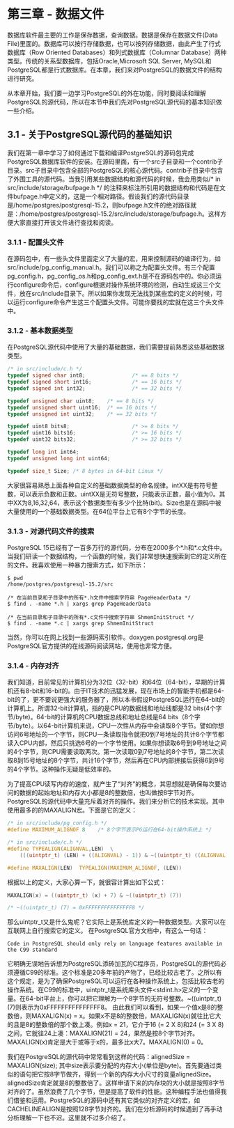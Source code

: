 # 第三章 - 数据文件

数据库软件最主要的工作是保存数据，查询数据。数据是保存在数据文件(Data File)里面的。数据库可以按行存储数据，也可以按列存储数据，由此产生了行式数据库（Row Oriented Databases）和列式数据库（Columnar Database）两种类型。传统的关系型数据库，包括Oracle,Microsoft SQL Server, MySQL和PostgreSQL都是行式数据库。在本章，我们来对PostgreSQL的数据文件的结构进行研究。

从本章开始，我们要一边学习PostgreSQL的外在功能，同时要阅读和理解PostgreSQL的源代码，所以在本节中我们先对PostgreSQL源代码的基本知识做一些介绍。

## 3.1 - 关于PostgreSQL源代码的基础知识

我们在第一章中学习了如何通过下载和编译PostgreSQL的源码包完成PostgreSQL数据库软件的安装。在源码里面，有一个src子目录和一个contrib子目录。src子目录中包含全部的PostgreSQL的核心源代码。contrib子目录中包含了外围工具的源代码。当我引用某些数据结构和源代码的时候，我会用类似/* in src/include/storage/bufpage.h */ 的注释来标注所引用的数据结构和代码是在文件bufpage.h中定义的，这是一个相对路径。假设我们的源代码目录是/home/postgres/postgresql-15.2，则bufpage.h文件的绝对路径就是：/home/postgres/postgresql-15.2/src/include/storage/bufpage.h。这样方便大家直接打开该文件进行查找和阅读。

### 3.1.1 - 配置头文件

在源码包中，有一些头文件里面定义了大量的宏，用来控制源码的编译行为，如src/include/pg_config_manual.h。我们可以称之为配置头文件。有三个配置pg_config.h，pg_config_os.h和pg_config_ext.h是不在源码包中的。你必须运行configure命令后，configure根据对操作系统环境的检测，自动生成这三个文件，放在src/include目录下。所以如果你发现无法找到某些宏的定义的时候，可以运行configure命令产生这三个配置头文件。可能你要找的宏就在这三个头文件中。

### 3.1.2 - 基本数据类型

在PostgreSQL源代码中使用了大量的基础数据，我们需要提前熟悉这些基础数据类型。
```c
/* in src/include/c.h */
typedef signed char int8;               /* == 8 bits */
typedef signed short int16;             /* == 16 bits */
typedef signed int int32;               /* == 32 bits */

typedef unsigned char uint8;    /* == 8 bits */
typedef unsigned short uint16;  /* == 16 bits */
typedef unsigned int uint32;    /* == 32 bits */

typedef uint8 bits8;                    /* >= 8 bits */
typedef uint16 bits16;                  /* >= 16 bits */
typedef uint32 bits32;                  /* >= 32 bits */

typedef long int int64;
typedef unsigned long int uint64;

typedef size_t Size; /* 8 bytes in 64-bit Linux */
```
大家很容易熟悉上面各种自定义的基础数据类型的命名规律。intXX是有符号整数，可以表示负数和正数。uintXX是无符号整数，只能表示正数，最小值为0。其中XX为8,16,32,64，表示这个数据类型有多少个比特(bit)。Size也是在源码中被大量使用的一个基础数据类型。在64位平台上它有8个字节的长度。

### 3.1.3 - 对源代码文件的搜索

PostgreSQL 15已经有了一百多万行的源代码，分布在2000多个*.h和*.c文件中。当我们研读一个数据结构，一个函数的时候，我们非常想快速搜索到它的定义所在的文件。我喜欢使用一种暴力搜索方式，如下所示：
```
$ pwd
/home/postgres/postgresql-15.2/src

/* 在当前目录和子目录中的所有*.h文件中搜索字符串 PageHeaderData */
$ find . -name *.h | xargs grep PageHeaderData

/* 在当前目录和子目录中的所有*.c文件中搜索字符串 ShmemInitStruct */
$ find . -name *.c | xargs grep ShmemInitStruct
```
当然，你可以在网上找到一些源码索引软件。doxygen.postgresql.org是PostgreSQL官方提供的在线源码阅读网站，使用也非常方便。

### 3.1.4 - 内存对齐

我们知道，目前常见的计算机分为32位（32-bit）和64位（64-bit），早期的计算机还有8-bit和16-bit的。由于IT技术的迅猛发展，现在市场上的智能手机都是64-bit的了，更不要说更强大的服务器了，所以本书假设PostgreSQL运行在64-bit的计算机上。所谓32-bit计算机，指的是CPU的数据线和地址线都是32 bits(4个字节/byte)。64-bit的计算机的CPU数据总线和地址总线是64 bits（8个字节/byte）。以64-bit计算机来说，CPU一次性从内存中会读取8个字节。譬如你想访问6号地址的一个字节，则CPU一条读取指令就把0到7号地址的共计8个字节都读入CPU内部，然后只挑选6号的一个字节使用。如果你想读取6号到9号地址之间的4个字节，则CPU需要读取两次。第一次读取0到7号地址的8个字节，第二次读取8到15号地址的8个字节，共计16个字节，然后再在CPU内部拼接后获得6到9号的4个字节。这种操作无疑是低效率的。

为了提高CPU读写内存的速度，就产生了“对齐”的概念，其思想就是确保每次要访问的数据的起始地址和内存大小都是8的整数倍，也叫做按8字节对齐。PostgreSQL的源代码中大量充斥着对齐的操作。我们来分析它的技术实现。其中使用最多的的MAXALIGN宏。下面是它的定义：
```c
/* in src/include/pg_config.h */
#define MAXIMUM_ALIGNOF 8    /* 8个字节表示PG运行在64-bit操作系统上 */

/* in src/include/c.h */
#define TYPEALIGN(ALIGNVAL,LEN)  \
    (((uintptr_t) (LEN) + ((ALIGNVAL) - 1)) & ~((uintptr_t) ((ALIGNVAL) - 1)))

#define MAXALIGN(LEN)  TYPEALIGN(MAXIMUM_ALIGNOF, (LEN))
```
根据以上的定义，大家心算一下，就很容计算出如下公式：
```c
MAXALIGN(x) = ((uintptr_t) (x) + 7) & ~((uintptr_t) (7))

/* ~((uintptr_t) (7) = 0xFFFFFFFFFFFFFFF8 */
```
那么uintptr_t又是什么鬼呢？它实际上是系统库定义的一种数据类型。大家可以在互联网上自行搜索它的定义。
在PostgreSQL官方文档中，有这么一句话：
```
Code in PostgreSQL should only rely on language features available in the C99 standard
```
它明确无误地告诉想为PostgreSQL添砖加瓦的C程序员，PostgreSQL的源代码必须遵循C99的标准。这个标准是20多年前的产物了，已经比较古老了。之所以有这个规定，是为了确保PostgreSQL可以运行在各种操作系统上，包括比较古老的操作系统。在C99的标准中，uintptr_t是系统库头文件<stdint.h>定义的一个变量。在64-bit平台上，你可以把它理解为一个8字节的无符号整数。~((uintptr_t) (7)则表示为0xFFFFFFFFFFFFFFF8。
由此我们可以看到，如果一个值x是8的整数倍，则MAXALIGN(x) = x。如果x不是8的整数倍，MAXALIGN(x)就往比它大的且是8的整数倍的那个数上凑。例如x = 21，它介于16 (= 2 X 8)和24 (= 3 X 8) 之间，它就往24上凑：MAXALIGN(21) = 24，果然是按8个字节对齐。MAXALIGN(x)肯定是大于或等于x的，最多比x大7。MAXALIGN(0) = 0。

我们在PostgreSQL的源代码中常常看到这样的代码：alignedSize = MAXALIGN(size); 其中size表示要分配的内存大小(单位是byte)。首先要通过类似的语句把它按8字节做齐，得到一个新的内存大小尺寸的变量alignedSize。alignedSize肯定就是8的整数倍了。这样申请下来的内存块的大小就是按照8字节对齐的了。虽然浪费了几个字节，但是提高了软件的性能。这种编程手法也值得我们借鉴和运用。PostgreSQL的源码中还有其它类似的对齐定义的宏，如CACHELINEALIGN是按照128字节对齐的。我们在分析源码的时候遇到了再手动分析理解一下也不迟。这里就不过多介绍了。
